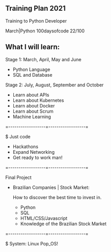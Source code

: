 ## Training Plan 2021

Training to Python Developer

March|Python 100daysofcode 22/100


## What I will learn:

Stage 1: March, April, May and June

* Python Language
* SQL and Database

Stage 2: July, August, September and October

* Learn about APIs
* Learn about Kubernetes
* Learn about Docker
* Learn about Scrum
* Machine Learning

=------------------=------------------=

$ Just code

- Hackathons
- Expand Networking
- Get ready to work man!

=------------------=------------------=

Final Project

* Brazilian Companies | Stock Market:
  
  How to discover the best time to invest in.
    * Python
    * SQL
    * HTML/CSS/Javascript
    * Knowledge of the Brazilian Stock Market
  
=------------------=------------------=

$ System: Linux Pop_OS!
